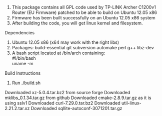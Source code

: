 1. This package contains all GPL code used by TP-LINK Archer C1200v1 Router (EU Firmware) patched to be able to build on Ubuntu 12.05 x86
2. Firmware has been built successfully on an Ubuntu 12.05 x86 system
3. After building the code, you will get linux kernel and filesystem.  

Dependencies  
1. Ubuntu 12.05 x86 (x64 may work with the right libs)
2. Packages: build-essential git subversion automake perl g++ libz-dev
3. A bash script located at /bin/arch containing:  
#!/bin/bash  
uname -m  

Build Instructions  
1. Run ./build.sh

Downloaded xz-5.0.4.tar.bz2 from source forge
Downloaded mklibs_0.1.34.tar.gz from github
Downloaded cmake-2.8.9.tar.gz as it is using sslv1
Downloaded curl-7.29.0.tar.bz2
Downloaded util-linux-2.21.2.tar.xz
Downloaded sqllite-autoconf-3071201.tar.gz


